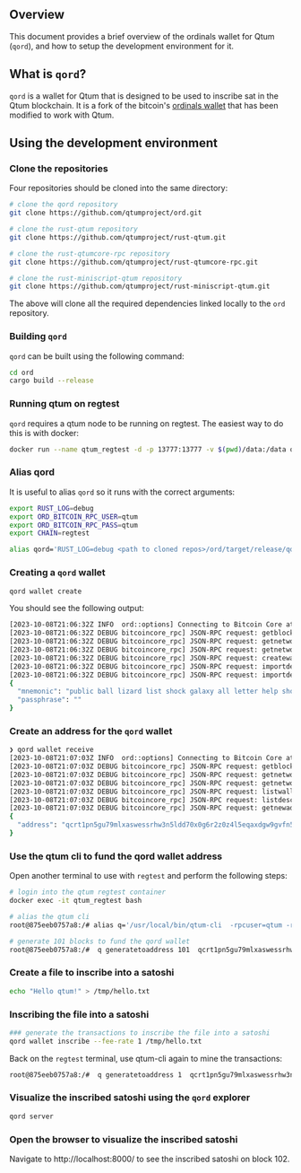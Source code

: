 ## Overview
This document provides a brief overview of the ordinals wallet for Qtum (`qord`), and how to setup the development environment for it.

## What is `qord`?
`qord` is a wallet for Qtum that is designed to be used to inscribe sat in the Qtum blockchain. It is a fork of the bitcoin's [ordinals wallet](https://github.com/ordinals/ord) that has been modified to work with Qtum.


## Using the development environment

### Clone the repositories

Four repositories should be cloned into the same directory:

```bash
# clone the qord repository
git clone https://github.com/qtumproject/ord.git

# clone the rust-qtum repository
git clone https://github.com/qtumproject/rust-qtum.git

# clone the rust-qtumcore-rpc repository
git clone https://github.com/qtumproject/rust-qtumcore-rpc.git

# clone the rust-miniscript-qtum repository
git clone https://github.com/qtumproject/rust-miniscript-qtum.git
```
The above will clone all the required dependencies linked locally to the `ord` repository.


### Building `qord`

`qord` can be built using the following command:

```bash
cd ord
cargo build --release
```

### Running qtum on regtest

`qord` requires a qtum node to be running on regtest. The easiest way to do this is with docker:

```bash
docker run --name qtum_regtest -d -p 13777:13777 -v $(pwd)/data:/data qtum/qtum:latest qtumd -regtest -txindex -addrindex=1 -rpcbind=0.0.0.0:13777 -rpcallowip=0.0.0.0/0 -logevents -rpcuser=qtum -rpcpassword=qtum -deprecatedrpc=accounts -printtoconsole -debug=1
```

### Alias qord
It is useful to alias `qord` so it runs with the correct arguments:

```bash
export RUST_LOG=debug
export ORD_BITCOIN_RPC_USER=qtum
export ORD_BITCOIN_RPC_PASS=qtum
export CHAIN=regtest

alias qord='RUST_LOG=debug <path to cloned repos>/ord/target/release/qord --regtest --bitcoin-rpc-user qtum --bitcoin-rpc-pass qtum  --rpc-url 127.0.0.1:13777'
```

### Creating a `qord` wallet

```bash
qord wallet create
```

You should see the following output:

```bash
[2023-10-08T21:06:32Z INFO  ord::options] Connecting to Bitcoin Core at 127.0.0.1:13777/wallet/ord
[2023-10-08T21:06:32Z DEBUG bitcoincore_rpc] JSON-RPC request: getblockchaininfo []
[2023-10-08T21:06:32Z DEBUG bitcoincore_rpc] JSON-RPC request: getnetworkinfo []
[2023-10-08T21:06:32Z DEBUG bitcoincore_rpc] JSON-RPC request: getnetworkinfo []
[2023-10-08T21:06:32Z DEBUG bitcoincore_rpc] JSON-RPC request: createwallet ["ord",false,true]
[2023-10-08T21:06:32Z DEBUG bitcoincore_rpc] JSON-RPC request: importdescriptors [[{"active":true,"desc":"tr([24735198/86'/1'/0']tprv8gXojALAAYg9ojGa9AJwbwsojkg4tTuR6cKcACY4BSmVnw8mQrJJiLXQCSazmr71asiQLXGnRopLGRpUiozfdXeeakwwafXp1te2av1B8Zk/0/*)#hcxp0gyd","internal":false,"timestamp":"now"}]]
[2023-10-08T21:06:32Z DEBUG bitcoincore_rpc] JSON-RPC request: importdescriptors [[{"active":true,"desc":"tr([24735198/86'/1'/0']tprv8gXojALAAYg9ojGa9AJwbwsojkg4tTuR6cKcACY4BSmVnw8mQrJJiLXQCSazmr71asiQLXGnRopLGRpUiozfdXeeakwwafXp1te2av1B8Zk/1/*)#xvrqja54","internal":true,"timestamp":"now"}]]
{
  "mnemonic": "public ball lizard list shock galaxy all letter help shoulder opinion immune",
  "passphrase": ""
}
```

### Create an address for the `qord` wallet

```bash
❯ qord wallet receive
[2023-10-08T21:07:03Z INFO  ord::options] Connecting to Bitcoin Core at 127.0.0.1:13777/wallet/ord
[2023-10-08T21:07:03Z DEBUG bitcoincore_rpc] JSON-RPC request: getblockchaininfo []
[2023-10-08T21:07:03Z DEBUG bitcoincore_rpc] JSON-RPC request: getnetworkinfo []
[2023-10-08T21:07:03Z DEBUG bitcoincore_rpc] JSON-RPC request: getnetworkinfo []
[2023-10-08T21:07:03Z DEBUG bitcoincore_rpc] JSON-RPC request: listwallets []
[2023-10-08T21:07:03Z DEBUG bitcoincore_rpc] JSON-RPC request: listdescriptors []
[2023-10-08T21:07:03Z DEBUG bitcoincore_rpc] JSON-RPC request: getnewaddress [null,"bech32m"]
{
  "address": "qcrt1pn5gu79mlxaswessrhw3n5ldd70x0g6r2z0z4l5eqaxdgw9gvfn5s97fevr"
}
```

### Use the qtum cli to fund the qord wallet address

Open another terminal to use with `regtest` and perform the following steps:

```bash
# login into the qtum regtest container
docker exec -it qtum_regtest bash

# alias the qtum cli
root@875eeb0757a8:/# alias q='/usr/local/bin/qtum-cli  -rpcuser=qtum -rpcpassword=qtum -regtest -rpcport=13777 --rpcconnect=127.0.0.1'

# generate 101 blocks to fund the qord wallet
root@875eeb0757a8:/#  q generatetoaddress 101  qcrt1pn5gu79mlxaswessrhw3n5ldd70x0g6r2z0z4l5eqaxdgw9gvfn5s97fevr
```

### Create a file to inscribe into a satoshi



```bash
echo "Hello qtum!" > /tmp/hello.txt
```

### Inscribing the file into a satoshi

```bash
### generate the transactions to inscribe the file into a satoshi
qord wallet inscribe --fee-rate 1 /tmp/hello.txt 
```
Back on the `regtest` terminal, use qtum-cli again to mine the transactions:

```bash
root@875eeb0757a8:/#  q generatetoaddress 1  qcrt1pn5gu79mlxaswessrhw3n5ldd70x0g6r2z0z4l5eqaxdgw9gvfn5s97fevr
```

### Visualize the inscribed satoshi using the `qord` explorer

```bash
qord server
```

### Open the browser to visualize the inscribed satoshi

Navigate to http://localhost:8000/ to see the inscribed satoshi on block 102.

